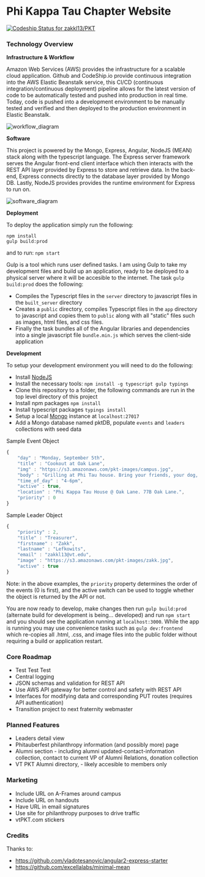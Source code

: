 # Phi Kappa Tau Chapter Website

[ ![Codeship Status for zakkl13/PKT](https://codeship.com/projects/5a383150-303c-0134-d38e-7603af744759/status?branch=master)](https://codeship.com/projects/164142)

### Technology Overview
**Infrastructure & Workflow**

Amazon Web Services (AWS) provides the infrastructure for a scalable cloud application. Github and CodeShip.io provide continuous integration into the AWS Elastic Beanstalk service, this
CI/CD (continuous integration/continuous deployment) pipeline allows for the latest version of code to be automatically tested and pushed into production in real time.
Today, code is pushed into a development environment to be manually tested and verified and then deployed to the production environment in Elastic Beanstalk.

![workflow_diagram](http://i.imgur.com/iqzI38i.png)

**Software**

This project is powered by the Mongo, Express, Angular, NodeJS (MEAN) stack along with the typescript language. The Express server framework serves the Angular front-end client
interface which then interacts with the REST API layer provided by Express to store and retrieve data. In the back-end, Express connects directly
to the database layer provided by Mongo DB. Lastly, NodeJS provides provides the runtime environment for Express to run on.

![software_diagram](http://i.imgur.com/uJkIBmE.png)

**Deployment**

To deploy the application simply run the following:
```
npm install
gulp build:prod
```

and to run: `npm start`

Gulp is a tool which runs user defined tasks. I am using Gulp to take my development files and build up an application,
ready to be deployed to a physical server where it will be accesible to the internet. The task `gulp build:prod`
does the following:
* Compiles the Typescript files in the `server` directory to javascript files in the `built_server` directory
* Creates a `public` directory, compiles Typescript files in the `app` directory to javascript
and copies them to `public` along with all "static" files such as images, html files, and css files.
* Finally the task bundles all of the Angular libraries and dependencies into a single javascript file `bundle.min.js`
which serves the client-side application

**Development**

To setup your development environment you will need to do the following:
* Install [NodeJS](https://nodejs.org)
* Install the necessary tools: `npm install -g typescript gulp typings`
* Clone this repository to a folder, the following commands are run in the top level directory of this project
* Install npm packages `npm install`
* Install typescript packages `typings install`
* Setup a local [Mongo](https://www.mongodb.com/) instance at `localhost:27017`
* Add a Mongo database named pktDB, populate `events` and `leaders` collections with seed data

Sample Event Object
```javascript
{
    "day" : "Monday, September 5th",
    "title" : "Cookout at Oak Lane",
    "img" : "https://s3.amazonaws.com/pkt-images/campus.jpg",
    "body" : "Grilling at Phi Tau house. Bring your friends, your dog, and your parents! Come eat the free food.",
    "time_of_day" : "4-6pm",
    "active" : true,
    "location" : "Phi Kappa Tau House @ Oak Lane. 77B Oak Lane.",
    "priority" : 0
}
```

Sample Leader Object
```javascript
{
    "priority" : 2,
    "title" : "Treasurer",
    "firstname" : "Zakk",
    "lastname" : "Lefkowits",
    "email" : "zakkl13@vt.edu",
    "image" : "https://s3.amazonaws.com/pkt-images/zakk.jpg",
    "active" : true
}
```
Note: in the above examples, the `priority` property determines the order of the events (0 is first), and the active switch
can be used to toggle whether the object is returned by the API or not.

You are now ready to develop, make changes then run `gulp build:prod` (alternate build for development is being... developed) and run
`npm start` and you should see the application running at `localhost:3000`. While the app is running you may use convenience tasks
such as `gulp dev:frontend` which re-copies all .html, .css, and image files into the public folder without requiring a build or application restart.

### Core Roadmap
* Test Test Test
* Central logging
* JSON schemas and validation for REST API
* Use AWS API gateway for better control and safety with REST API
* Interfaces for modifying data and corresponding PUT routes (requires API authentication)
* Transition project to next fraternity webmaster

### Planned Features
* Leaders detail view
* Phitauberfest philanthropy information (and possibly more) page
* Alumni section - including alumni updated-contact-information collection, contact to current VP of Alumni Relations, donation collection
* VT PKT Alumni directory, - likely accesible to members only

### Marketing
* Include URL on A-Frames around campus
* Include URL on handouts
* Have URL in email signatures
* Use site for philanthropy purposes to drive traffic
* vtPKT.com stickers

### Credits
Thanks to:
* https://github.com/vladotesanovic/angular2-express-starter
* https://github.com/excellalabs/minimal-mean
